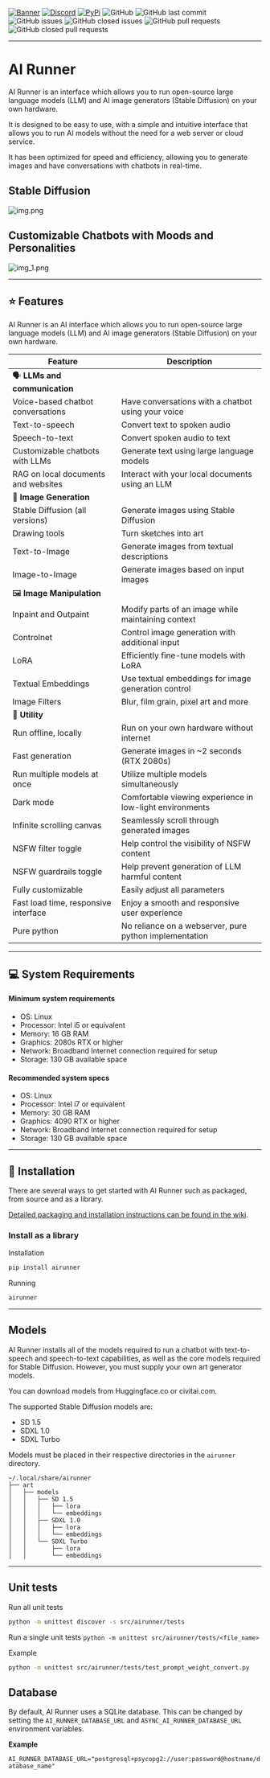 [![Banner](banner.png)](https://capsizegames.itch.io/ai-runner)
[![Discord](https://img.shields.io/discord/839511291466219541?color=5865F2&logo=discord&logoColor=white)](https://discord.gg/PUVDDCJ7gz)
[![PyPi](https://github.com/Capsize-Games/airunner/actions/workflows/pypi-dispatch.yml/badge.svg)](https://github.com/Capsize-Games/airunner/actions/workflows/pypi-dispatch.yml)
![GitHub](https://img.shields.io/github/license/Capsize-Games/airunner)
![GitHub last commit](https://img.shields.io/github/last-commit/Capsize-Games/airunner)
![GitHub issues](https://img.shields.io/github/issues/Capsize-Games/airunner)
![GitHub closed issues](https://img.shields.io/github/issues-closed/Capsize-Games/airunner)
![GitHub pull requests](https://img.shields.io/github/issues-pr/Capsize-Games/airunner)
![GitHub closed pull requests](https://img.shields.io/github/issues-pr-closed/Capsize-Games/airunner)

---

# AI Runner 


AI Runner is an interface which allows you to run open-source large language models (LLM) and AI image generators (Stable Diffusion) on your own hardware.

It is designed to be easy to use, with a simple and intuitive interface that allows you to run AI models without the need for a web server or cloud service.

It has been optimized for speed and efficiency, allowing you to generate images and have conversations with chatbots in real-time.

## Stable Diffusion

![img.png](img.png)

## Customizable Chatbots with Moods and Personalities

![img_1.png](img_1.png)

---

## ⭐ Features

AI Runner is an AI interface which allows you to run open-source 
large language models (LLM) and AI image generators (Stable Diffusion) on your own hardware.

| Feature                              | Description                                              |
|--------------------------------------|----------------------------------------------------------|
| 🗣️ **LLMs and communication**       |
| Voice-based chatbot conversations    | Have conversations with a chatbot using your voice       |
| Text-to-speech                       | Convert text to spoken audio                             |
| Speech-to-text                       | Convert spoken audio to text                             |
| Customizable chatbots with LLMs      | Generate text using large language models                |
| RAG on local documents and websites  | Interact with your local documents using an LLM          |
| 🎨 **Image Generation**              |
| Stable Diffusion (all versions)      | Generate images using Stable Diffusion                   |
| Drawing tools                        | Turn sketches into art                                   |
| Text-to-Image                        | Generate images from textual descriptions                |
| Image-to-Image                       | Generate images based on input images                    |
| 🖼️ **Image Manipulation**           |
| Inpaint and Outpaint                 | Modify parts of an image while maintaining context       |
| Controlnet                           | Control image generation with additional input           |
| LoRA                                 | Efficiently fine-tune models with LoRA                   |
| Textual Embeddings                   | Use textual embeddings for image generation control      |
| Image Filters                        | Blur, film grain, pixel art and more                     |
| 🔧 **Utility**                       |
| Run offline, locally                 | Run on your own hardware without internet                |
| Fast generation                      | Generate images in ~2 seconds (RTX 2080s)                |
| Run multiple models at once          | Utilize multiple models simultaneously                   |
| Dark mode                            | Comfortable viewing experience in low-light environments |
| Infinite scrolling canvas            | Seamlessly scroll through generated images               |
| NSFW filter toggle                   | Help control the visibility of NSFW content              |
| NSFW guardrails toggle               | Help prevent generation of LLM harmful content           |
| Fully customizable                   | Easily adjust all parameters                             |
| Fast load time, responsive interface | Enjoy a smooth and responsive user experience            |
| Pure python                          | No reliance on a webserver, pure python implementation   |

---

## 💻 System Requirements

#### Minimum system requirements

- OS: Linux
- Processor: Intel i5 or equivalent
- Memory: 16 GB RAM
- Graphics: 2080s RTX or higher
- Network: Broadband Internet connection required for setup
- Storage: 130 GB available space

#### Recommended system specs

- OS: Linux
- Processor: Intel i7 or equivalent
- Memory: 30 GB RAM
- Graphics: 4090 RTX or higher
- Network: Broadband Internet connection required for setup
- Storage: 130 GB available space

---

## 🚀 Installation

There are several ways to get started with AI Runner such as packaged, from source and as a library.

[Detailed packaging and installation instructions can be found in the wiki](https://github.com/Capsize-Games/airunner/wiki/Installation-instructions).

### Install as a library

Installation

```bash
pip install airunner
```

Running

```bash
airunner
```



---

## Models

AI Runner installs all of the models required to run a chatbot with text-to-speech and speech-to-text capabilities,
as well as the core models required for Stable Diffusion. However, you must supply your own art generator models.

You can download models from Huggingface.co or civitai.com.

The supported Stable Diffusion models are:

- SD 1.5
- SDXL 1.0
- SDXL Turbo

Models must be placed in their respective directories in the `airunner` directory.
    
```plaintext
~/.local/share/airunner
├── art
│   ├── models
│   │   ├── SD 1.5
│   │   │   ├── lora
│   │   │   └── embeddings
│   │   ├── SDXL 1.0
│   │   │   ├── lora
│   │   │   └── embeddings
│   │   └── SDXL Turbo
│   │       ├── lora
│   │       └── embeddings
```

---

## Unit tests

Run all unit tests

```bash
python -m unittest discover -s src/airunner/tests
```

Run a single unit tests `python -m unittest src/airunner/tests/<file_name>`

Example
```bash
python -m unittest src/airunner/tests/test_prompt_weight_convert.py
```

## Database

By default, AI Runner uses a SQLite database. This can be changed by
setting the `AI_RUNNER_DATABASE_URL` and `ASYNC_AI_RUNNER_DATABASE_URL` 
environment variables.

**Example**

`AI_RUNNER_DATABASE_URL="postgresql+psycopg2://user:password@hostname/database_name"`